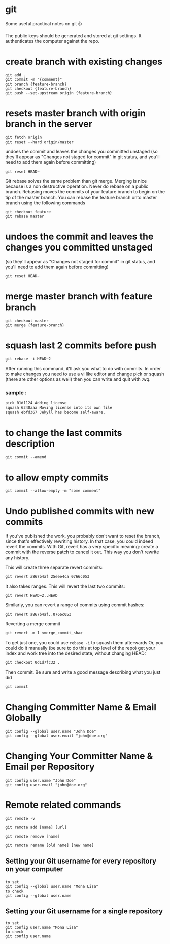 # git
Some useful practical notes on git :+1:

The public keys should be generated and stored at git settings. 
It authenticates the computer against the repo.

# create branch with existing changes
```
git add .
git commit -m "{comment}"
git branch {feature-branch}
git checkout {feature-branch}
git push --set-upstream origin {feature-branch}
```

# resets master branch with origin branch in the server
```
git fetch origin
git reset --hard origin/master
```
undoes the commit and leaves the changes you committed unstaged (so they'll appear as "Changes not staged for commit" in git status, and you'll need to add them again before committing)
```
git reset HEAD~
```

Git rebase solves the same problem than git merge. Merging is nice because is a non destructive operation. Never do rebase on a public branch. Rebasing moves the commits of your feature branch to begin on the tip of the master branch. You can rebase the feature branch onto master branch using the following commands
```
git checkout feature
git rebase master
```

# undoes the commit and leaves the changes you committed unstaged 
(so they'll appear as "Changes not staged for commit" in git status, and you'll need to add them again before committing)
```
git reset HEAD~
```

# merge master branch with feature branch
```
git checkout master
git merge {feature-branch}
```

# squash last 2 commits before push
```
git rebase -i HEAD~2
```
After running this command, it'll ask you what to do with commits. In order to make changes you need to use a vi like editor and change pick or squash (there are other options as well) then you can write and quit with :wq.  

### sample : 
``` bash
pick 01d1124 Adding license
squash 6340aaa Moving license into its own file
squash ebfd367 Jekyll has become self-aware.
```

# to change the last commits description
```
git commit --amend
```

# to allow empty commits
```
git commit --allow-empty -m "some comment"
```


# Undo published commits with new commits

If you've published the work, you probably don't want to reset the branch, since that's effectively rewriting history. In that case, you could indeed revert the commits. With Git, revert has a very specific meaning: create a commit with the reverse patch to cancel it out. This way you don't rewrite any history.

This will create three separate revert commits:
```
git revert a867b4af 25eee4ca 0766c053
```

It also takes ranges. This will revert the last two commits:
```
git revert HEAD~2..HEAD
```

Similarly, you can revert a range of commits using commit hashes:
```
git revert a867b4af..0766c053 
```

Reverting a merge commit
```
git revert -m 1 <merge_commit_sha>
```

To get just one, you could use `rebase -i` to squash them afterwards
Or, you could do it manually (be sure to do this at top level of the repo)
get your index and work tree into the desired state, without changing HEAD:
```
git checkout 0d1d7fc32 .
```

Then commit. Be sure and write a good message describing what you just did
```
git commit
```
# Changing Committer Name & Email Globally 

```
git config --global user.name "John Doe"
git config --global user.email "john@doe.org"
```
# Changing Your Committer Name & Email per Repository

```
git config user.name "John Doe"
git config user.email "john@doe.org"
```

# Remote related commands
```
git remote -v
```

```
git remote add [name] [url]
```

```
git remote remove [name]
```

```
git remote rename [old name] [new name]
```
## Setting your Git username for every repository on your computer
### 
```
to set
git config --global user.name "Mona Lisa"
to check
git config --global user.name
```
## Setting your Git username for a single repository
```
to set
git config user.name "Mona Lisa"
to check
git config user.name
```
### 

